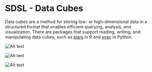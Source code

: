 # SDSL - Data Cubes

Data cubes are a method for storing low- or high-dimensional data in a structured format that enables efficient querying, analysis, and visualization. There are packages that support reading, writing, and manipulating data cubes, such as [stars](https://r-spatial.github.io/stars/index.html) in R and [xvec](https://xvec.readthedocs.io/en/stable/) in Python. 


![Alt text]("./imgs/cube0.png")

![Alt text]("./imgs/cube1.png")

![Alt text]("./imgs/cube3.png")



